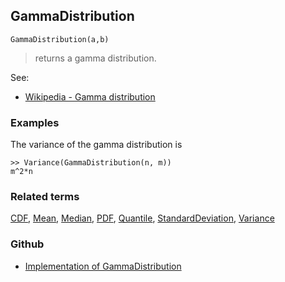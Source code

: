 ## GammaDistribution

```
GammaDistribution(a,b)
```

> returns a gamma distribution.
    
See:  
* [Wikipedia - Gamma distribution](https://en.wikipedia.org/wiki/Gamma_distribution)

 
### Examples

The variance of the gamma distribution is

```
>> Variance(GammaDistribution(n, m)) 
m^2*n
```

### Related terms 
[CDF](CDF.md), [Mean](Mean.md), [Median](Median.md), [PDF](PDF.md), [Quantile](Quantile.md), [StandardDeviation](StandardDeviation.md), [Variance](Variance.md) 

### Github

* [Implementation of GammaDistribution](https://github.com/axkr/symja_android_library/blob/master/symja_android_library/matheclipse-core/src/main/java/org/matheclipse/core/builtin/StatisticsFunctions.java#L2064) 

